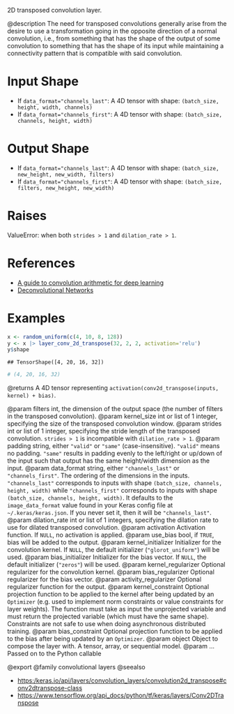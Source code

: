 2D transposed convolution layer.

@description
The need for transposed convolutions generally arise from the desire to use
a transformation going in the opposite direction of a normal convolution,
i.e., from something that has the shape of the output of some convolution
to something that has the shape of its input while maintaining a
connectivity pattern that is compatible with said convolution.

# Input Shape
- If `data_format="channels_last"`:
    A 4D tensor with shape: `(batch_size, height, width, channels)`
- If `data_format="channels_first"`:
    A 4D tensor with shape: `(batch_size, channels, height, width)`

# Output Shape
- If `data_format="channels_last"`:
    A 4D tensor with shape: `(batch_size, new_height, new_width, filters)`
- If `data_format="channels_first"`:
    A 4D tensor with shape: `(batch_size, filters, new_height, new_width)`

# Raises
ValueError: when both `strides > 1` and `dilation_rate > 1`.

# References
- [A guide to convolution arithmetic for deep learning](
    https://arxiv.org/abs/160307285v1)
- [Deconvolutional Networks](
    https://www.matthewzeiler.com/mattzeiler/deconvolutionalnetworks.pdf)

# Examples

```r
x <- random_uniform(c(4, 10, 8, 128))
y <- x |> layer_conv_2d_transpose(32, 2, 2, activation='relu')
y$shape
```

```
## TensorShape([4, 20, 16, 32])
```

```r
# (4, 20, 16, 32)
```

@returns
A 4D tensor representing
`activation(conv2d_transpose(inputs, kernel) + bias)`.

@param filters int, the dimension of the output space (the number of filters
    in the transposed convolution).
@param kernel_size int or list of 1 integer, specifying the size of the
    transposed convolution window.
@param strides int or list of 1 integer, specifying the stride length
    of the transposed convolution. `strides > 1` is incompatible with
    `dilation_rate > 1`.
@param padding string, either `"valid"` or `"same"` (case-insensitive).
    `"valid"` means no padding. `"same"` results in padding evenly to
    the left/right or up/down of the input such that output has the same
    height/width dimension as the input.
@param data_format string, either `"channels_last"` or `"channels_first"`.
    The ordering of the dimensions in the inputs. `"channels_last"`
    corresponds to inputs with shape
    `(batch_size, channels, height, width)`
    while `"channels_first"` corresponds to inputs with shape
    `(batch_size, channels, height, width)`. It defaults to the
    `image_data_format` value found in your Keras config file at
    `~/.keras/keras.json`. If you never set it, then it will be
    `"channels_last"`.
@param dilation_rate int or list of 1 integers, specifying the dilation
    rate to use for dilated transposed convolution.
@param activation Activation function. If `NULL`, no activation is applied.
@param use_bias bool, if `TRUE`, bias will be added to the output.
@param kernel_initializer Initializer for the convolution kernel. If `NULL`,
    the default initializer (`"glorot_uniform"`) will be used.
@param bias_initializer Initializer for the bias vector. If `NULL`, the
    default initializer (`"zeros"`) will be used.
@param kernel_regularizer Optional regularizer for the convolution kernel.
@param bias_regularizer Optional regularizer for the bias vector.
@param activity_regularizer Optional regularizer function for the output.
@param kernel_constraint Optional projection function to be applied to the
    kernel after being updated by an `Optimizer` (e.g. used to implement
    norm constraints or value constraints for layer weights). The
    function must take as input the unprojected variable and must return
    the projected variable (which must have the same shape). Constraints
    are not safe to use when doing asynchronous distributed training.
@param bias_constraint Optional projection function to be applied to the
    bias after being updated by an `Optimizer`.
@param object Object to compose the layer with. A tensor, array, or sequential model.
@param ... Passed on to the Python callable

@export
@family convolutional layers
@seealso
+ <https:/keras.io/api/layers/convolution_layers/convolution2d_transpose#conv2dtranspose-class>
+ <https://www.tensorflow.org/api_docs/python/tf/keras/layers/Conv2DTranspose>
